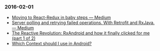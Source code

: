 ### 2016-02-01
+ [Moving to React-Redux in baby steps — Medium](https://medium.com/@royisch/moving-to-react-redux-in-baby-steps-aea0402624bf#.diknocj68)<br>
+ [Server polling and retrying failed operations. With Retrofit and RxJava. — Medium](https://medium.com/@v.danylo/server-polling-and-retrying-failed-operations-with-retrofit-and-rxjava-8bcc7e641a5a#.2ac8v2hvw)<br>
+ [The Reactive Revolution: RxAndroid and how it finally clicked for me (part 1 of 2)](https://medium.com/@carl.whalley/the-reactive-revolution-rxandroid-and-how-it-finally-clicked-for-me-part-1-of-2-a35122a6091e#.ey9x10nub)
+ [Which Context should I use in Android?](https://medium.com/@ali.muzaffar/which-context-should-i-use-in-android-e3133d00772c#.n5t9xra7u)
